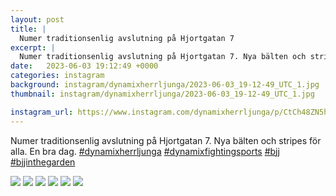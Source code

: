 ```yaml
---
layout: post
title: |
  Numer traditionsenlig avslutning på Hjortgatan 7
excerpt: |
  Numer traditionsenlig avslutning på Hjortgatan 7. Nya bälten och stripes för alla. En bra dag.    
date:   2023-06-03 19:12:49 +0000
categories: instagram
background: instagram/dynamixherrljunga/2023-06-03_19-12-49_UTC_1.jpg
thumbnail: instagram/dynamixherrljunga/2023-06-03_19-12-49_UTC_1.jpg

instagram_url: https://www.instagram.com/dynamixherrljunga/p/CtCh48ZN5hk
---
```

Numer traditionsenlig avslutning på Hjortgatan 7. Nya bälten och stripes för alla. En bra dag. [#dynamixherrljunga](https://www.instagram.com/explore/tags/dynamixherrljunga/) [#dynamixfightingsports](https://www.instagram.com/explore/tags/dynamixfightingsports/) [#bjj](https://www.instagram.com/explore/tags/bjj/) [#bjjinthegarden](https://www.instagram.com/explore/tags/bjjinthegarden/)



<img src='{{ site.baseurl }}/instagram/dynamixherrljunga/2023-06-03_19-12-49_UTC_1.jpg' class='img-fluid' />


<img src='{{ site.baseurl }}/instagram/dynamixherrljunga/2023-06-03_19-12-49_UTC_2.jpg' class='img-fluid' />


<img src='{{ site.baseurl }}/instagram/dynamixherrljunga/2023-06-03_19-12-49_UTC_3.jpg' class='img-fluid' />


<img src='{{ site.baseurl }}/instagram/dynamixherrljunga/2023-06-03_19-12-49_UTC_4.jpg' class='img-fluid' />


<img src='{{ site.baseurl }}/instagram/dynamixherrljunga/2023-06-03_19-12-49_UTC_5.jpg' class='img-fluid' />


<img src='{{ site.baseurl }}/instagram/dynamixherrljunga/2023-06-03_19-12-49_UTC_6.jpg' class='img-fluid' />

